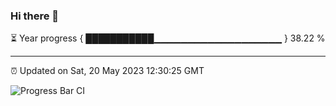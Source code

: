 ### Hi there 👋

⏳ Year progress { ███████████▁▁▁▁▁▁▁▁▁▁▁▁▁▁▁▁▁▁▁ } 38.22 %

---

⏰ Updated on Sat, 20 May 2023 12:30:25 GMT

![Progress Bar CI](https://github.com/ZhaoGui/ZhaoGui/workflows/Progress%20Bar%20CI/badge.svg)
